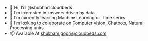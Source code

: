 - 👋 Hi, I’m @shubhamcloudbeds
- 👀 I’m interested in answers driven by data. 
- 🌱 I’m currently learning Machine Learning on Time series.
- 💞️ I’m looking to collaborate on Computer vision, Chatbots, Natural Processing units. 
- 📫 Available At shubham.gogri@cloudbeds.com 

<!---
shubhamcloudbeds/shubhamcloudbeds is a ✨ special ✨ repository because its `README.md` (this file) appears on your GitHub profile.
You can click the Preview link to take a look at your changes.
--->
